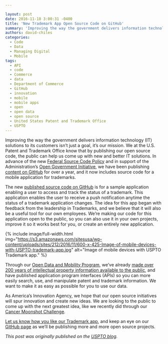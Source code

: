 ```yaml
---

layout: post
date: 2016-11-18 3:00:31 -0400
title: 'New Trademark App Open Source Code on GitHub'
summary: 'Improving the way the government delivers information technology (IT) solutions to its customers isn&rsquo;t just a goal, it&rsquo;s our mission. We at the U.S. Patent and Trademark Office know that by publishing our open source code, the public can help us come up with new and better IT solutions. In advance of the new Federal'
authors: david-chiles
categories:
  - Code
  - Data
  - Managing Digital
  - Mobile
tags:
  - API
  - code
  - Commerce
  - data
  - Department of Commerce
  - GitHub
  - innovation
  - mobile
  - mobile apps
  - open
  - open data
  - open source
  - United States Patent and Trademark Office
  - USPTO
---
```


Improving the way the government delivers information technology (IT) solutions to its customers isn’t just a goal, it’s our mission. We at the U.S. Patent and Trademark Office know that by publishing our open source code, the public can help us come up with new and better IT solutions. In advance of the new <a class="ext extlink" href="https://www.whitehouse.gov/sites/default/files/omb/memoranda/2016/m_16_21.pdf" target="_blank">Federal Source Code Policy</a> and in support of the Administration’s <a class="ext extlink" href="https://www.whitehouse.gov/open" target="_blank">Open Government Initiative</a>, we have been publishing <a class="ext extlink" href="https://github.com/USPTO/TrademarkStatusApp" target="_blank">content on GitHub</a> for over a year, and it now includes source code for a mobile application for trademarks.

The new <a class="ext extlink" href="https://github.com/USPTO/TrademarkStatusApp" target="_blank">published source code on GitHub</a> is for a sample application enabling a user to access and track the status of a trademark. This application enables the user to receive a push notification anytime the status of a trademark application changes. The idea for this app began with feedback from the leadership in Trademarks, and we believe that it will also be a useful tool for our own employees. We’re making our code for this application open to the public, so you can also use it in your own projects, improve it so it works best for you, or create an entirely new application.


{% include image/full-width.html img="https://s3.amazonaws.com/sitesusa/wp-content/uploads/sites/212/2016/11/600-x-425-Image-of-mobile-devices-with-USPTO-trademark-app.jpg" alt="Image of mobile devices with USPTO Trademark app." %}

Through our [Open Data and Mobility Program](https://www.uspto.gov/learning-and-resources/open-data-and-mobility), we’ve already <a class="ext extlink" href="https://www.commerce.gov/news/blog/2016/03/uspto-puts-data-hands-innovators" target="_blank">made over 200 years of intellectual property information available to the public</a>, and have published application program interfaces (APIs) so you can more easily search, use, and manipulate patent and trademark information. We want to make it as easy as possible for you to use our data.

As America’s Innovation Agency, we hope that our open source initiatives will spur innovation and create new ideas. We are looking to the public to come up with the next greatest idea, like we recently did through our <a class="ext extlink" href="https://medium.com/cancer-moonshot/unlocking-patent-data-to-spur-cancer-breakthroughs-26325501e9c2#.an3aeo699" target="_blank">Cancer Moonshot Challenge</a>.

[Let us know how you like our Trademark app](https://www.uspto.gov/blog/director/entry/new_uspto_trademark_app_open#comments), and keep an eye on our <a class="ext extlink" href="https://github.com/USPTO" target="_blank">GitHub page</a> as we’ll be publishing more and more open source projects.

_This post was originally published on the [USPTO blog](https://www.uspto.gov/blog/)._